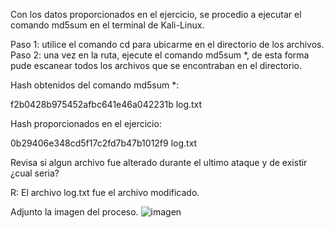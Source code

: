Con los datos proporcionados en el ejercicio, se procedio a ejecutar el comando md5sum en el terminal de Kali-Linux.

Paso 1: utilice el comando cd para ubicarme en el directorio de los archivos.
Paso 2: una vez en la ruta, ejecute el comando md5sum *, de esta forma pude escanear todos los archivos que se encontraban en el directorio.


Hash obtenidos del comando md5sum *:

f2b0428b975452afbc641e46a042231b  log.txt

Hash proporcionados en el ejercicio:

0b29406e348cd5f17c2fd7b47b1012f9  log.txt


Revisa si algun archivo fue alterado durante el ultimo ataque y de existir ¿cual seria?

R: El archivo log.txt fue el archivo modificado.

Adjunto la imagen del proceso.
![imagen](https://github.com/Kowalzki2/Ejercicio-Cyberseguridad-1/assets/156136014/15e90679-f365-443d-9570-2888d39b05f0)

